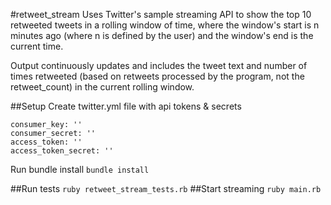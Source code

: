 #retweet_stream
Uses Twitter's sample streaming API to show the top 10 retweeted tweets in a rolling window of time, where the window's start is n minutes ago (where n is defined by the user) and the window's end is the current time.

Output continuously updates and includes the tweet text and number of times retweeted (based on retweets processed by the program, not the retweet_count) in the current rolling window.
 
##Setup
Create twitter.yml file with api tokens & secrets 
``` 
consumer_key: ''
consumer_secret: ''
access_token: ''
access_token_secret: ''
```
Run bundle install
```bundle install```

##Run tests
```ruby retweet_stream_tests.rb```
##Start streaming
```ruby main.rb```
